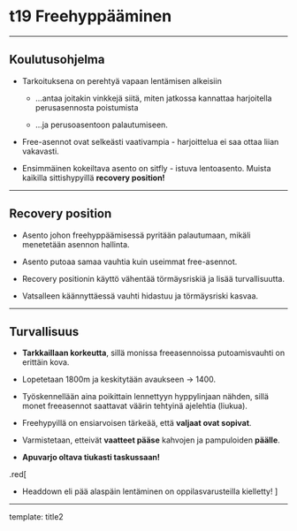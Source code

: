 # t19 Freehyppääminen

---

## Koulutusohjelma

- Tarkoituksena on perehtyä vapaan lentämisen alkeisiin

  -   …antaa joitakin vinkkejä siitä, miten jatkossa kannattaa harjoitella
    perusasennosta poistumista

  -   …ja perusoasentoon palautumiseen.

- Free-asennot ovat selkeästi vaativampia - harjoittelua ei saa ottaa
  liian vakavasti.

- Ensimmäinen kokeiltava asento on sitfly - istuva lentoasento. Muista kaikilla
  sittishypyillä **recovery position!**

---

## Recovery position

- Asento johon freehyppäämisessä pyritään palautumaan, mikäli menetetään
  asennon hallinta.

- Asento putoaa samaa vauhtia kuin useimmat free-asennot.

- Recovery positionin käyttö vähentää törmäysriskiä ja lisää turvallisuutta.

- Vatsalleen käännyttäessä vauhti hidastuu ja törmäysriski kasvaa.

---

## Turvallisuus

-   **Tarkkaillaan korkeutta**, sillä monissa freeasennoissa
    putoamisvauhti on erittäin kova.

-   Lopetetaan 1800m ja keskitytään avaukseen -&gt; 1400.

-   Työskennellään aina poikittain lennettyyn hyppylinjaan nähden, sillä
    monet freeasennot saattavat väärin tehtyinä ajelehtia (liukua).

-   Freehypyillä on ensiarvoisen tärkeää, että **valjaat ovat sopivat**.

-   Varmistetaan, etteivät **vaatteet pääse** kahvojen ja pampuloiden
    **päälle**.

-   **Apuvarjo oltava tiukasti taskussaan!**

.red[
- Headdown eli pää alaspäin lentäminen on oppilasvarusteilla kielletty!
]

---
template: title2

